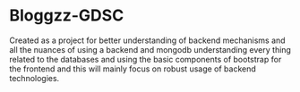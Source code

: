 # Bloggzz-GDSC
Created as a project for better understanding of backend mechanisms and all the nuances of using a backend and mongodb understanding every thing related to the databases and using the basic components of bootstrap for the frontend and this will mainly focus on robust usage of backend technologies.
